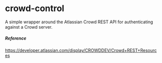 crowd-control
=============

A simple wrapper around the Atlassian Crowd REST API for authenticating against a Crowd server.

##### Reference

https://developer.atlassian.com/display/CROWDDEV/Crowd+REST+Resources
